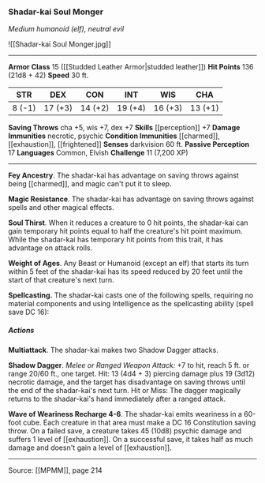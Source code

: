 ### Shadar-kai Soul Monger
_Medium humanoid (elf), neutral evil_

![[Shadar-kai Soul Monger.jpg]]




---

**Armor Class** 15 ([[Studded Leather Armor|studded leather]])
**Hit Points** 136 (21d8 + 42)
**Speed** 30 ft.

| STR     | DEX     | CON     | INT     | WIS     | CHA     |
|---------|---------|---------|---------|---------|---------|
| 8 (-1) | 17 (+3) | 14 (+2) | 19 (+4) | 16 (+3) | 13 (+1) |

**Saving Throws** cha +5, wis +7, dex +7
**Skills** [[perception]] +7
**Damage Immunities** necrotic, psychic
**Condition Immunities** [[charmed]], [[exhaustion]], [[frightened]]
**Senses** darkvision 60 ft.
**Passive Perception** 17
**Languages** Common, Elvish
**Challenge** 11 (7,200 XP)

---

**Fey Ancestry**. The shadar-kai has advantage on saving throws against being [[charmed]], and magic can't put it to sleep.

**Magic Resistance**. The shadar-kai has advantage on saving throws against spells and other magical effects.

**Soul Thirst**. When it reduces a creature to 0 hit points, the shadar-kai can gain temporary hit points equal to half the creature's hit point maximum. While the shadar-kai has temporary hit points from this trait, it has advantage on attack rolls.

**Weight of Ages**. Any Beast or Humanoid (except an elf) that starts its turn within 5 feet of the shadar-kai has its speed reduced by 20 feet until the start of that creature's next turn.

**Spellcasting.** The shadar-kai casts one of the following spells, requiring no material components and using Intelligence as the spellcasting ability (spell save DC 16):

##### Actions
**Multiattack**. The shadar-kai makes two Shadow Dagger attacks.

**Shadow Dagger**. _Melee or Ranged Weapon Attack:_ +7 to hit, reach 5 ft. or range 20/60 ft., one target. Hit: 13 (4d4 + 3) piercing damage plus 19 (3d12) necrotic damage, and the target has disadvantage on saving throws until the end of the shadar-kai's next turn. Hit or Miss: The dagger magically returns to the shadar-kai's hand immediately after a ranged attack.

**Wave of Weariness Recharge 4-6**. The shadar-kai emits weariness in a 60-foot cube. Each creature in that area must make a DC 16 Constitution saving throw. On a failed save, a creature takes 45 (10d8) psychic damage and suffers 1 level of [[exhaustion]]. On a successful save, it takes half as much damage and doesn't gain a level of [[exhaustion]].


---

Source: [[MPMM]], page 214